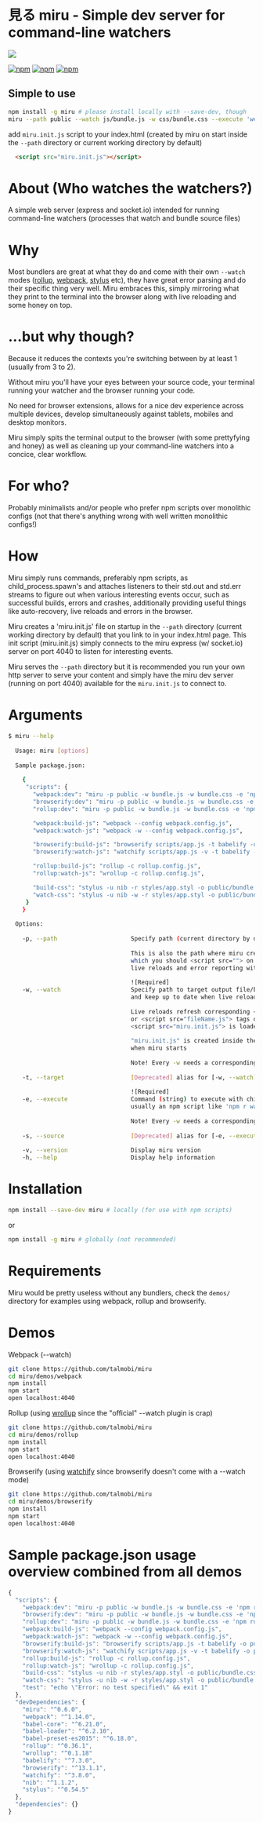 #  見る miru - Simple dev server for command-line watchers

![](https://fat.gfycat.com/MaleSelfassuredBrahmanbull.gif)

[![npm](https://img.shields.io/npm/v/wrollup.svg?maxAge=2592000)](https://www.npmjs.com/package/wrollup)
[![npm](https://img.shields.io/npm/dm/wrollup.svg?maxAge=2592000)](https://www.npmjs.com/package/wrollup)
[![npm](https://img.shields.io/npm/l/wrollup.svg?maxAge=2592000)](https://www.npmjs.com/package/wrollup)


## Simple to use
```bash
npm install -g miru # please install locally with --save-dev, though
miru --path public --watch js/bundle.js -w css/bundle.css --execute 'webpack -w --config webpack.config.js' -e 'stylus -w styles/app.styl -o public/bundle.css',
```

add `miru.init.js` script to your index.html (created by miru on start inside the `--path` directory or current working directory by default)
```html
  <script src="miru.init.js"></script>
```

# About (Who watches the watchers?)
A simple web server (express and socket.io) intended for running command-line watchers (processes that watch and bundle source files)

# Why
Most bundlers are great at what they do and come with their own `--watch` modes ([rollup](https://github.com/rollup/rollup), [webpack](https://github.com/webpack/webpack), [stylus](https://github.com/stylus/stylus/) etc), they have great error parsing and do their specific thing very well. Miru embraces this, simply mirroring what they print to the terminal into the browser along with live reloading and some honey on top.

# ...but why though?
Because it reduces the contexts you're switching between by at least 1 (usually from 3 to 2).

Without miru you'll have your eyes between your source code, your terminal running your watcher and the browser running your code.

No need for browser extensions, allows for a nice dev experience across multiple devices, develop simultaneously against tablets, mobiles and desktop monitors.

Miru simply spits the terminal output to the browser (with some prettyfying and honey) as well as cleaning up your command-line watchers into a concice, clear workflow.

# For who?
Probably minimalists and/or people who prefer npm scripts over monolithic configs (not that there's anything wrong with well written monolithic configs!)

# How
Miru simply runs commands, preferably npm scripts, as child_process.spawn's and attaches listeners to their std.out and std.err streams to figure out when various interesting events occur, such as successful builds, errors and crashes, additionally providing useful things like auto-recovery, live reloads and errors in the browser.

Miru creates a 'miru.init.js' file on startup in the `--path` directory (current working directory by default) that you link to in your index.html page. This init script (miru.init.js) simply connects to the miru express (w/ socket.io) server on port 4040 to listen for interesting events.

Miru serves the `--path` directory but it is recommended you run your own http server to serve your content and simply have the miru dev server (running on port 4040) available for the `miru.init.js` to connect to.

# Arguments
```bash
$ miru --help
  
  Usage: miru [options]
  
  Sample package.json:
  
    {
     "scripts": {
       "webpack:dev": "miru -p public -w bundle.js -w bundle.css -e 'npm run webpack:watch-js' -e 'npm run watch-css'",
       "browserify:dev": "miru -p public -w bundle.js -w bundle.css -e 'npm run browserify:watch-js' -e 'npm run watch-css'",
       "rollup:dev": "miru -p public -w bundle.js -w bundle.css -e 'npm run rollup:watch-js' -e 'npm run watch-css'",

       "webpack:build-js": "webpack --config webpack.config.js",
       "webpack:watch-js": "webpack -w --config webpack.config.js",

       "browserify:build-js": "browserify scripts/app.js -t babelify -o public/bundle.js",
       "browserify:watch-js": "watchify scripts/app.js -v -t babelify -o public/bundle.js",

       "rollup:build-js": "rollup -c rollup.config.js",
       "rollup:watch-js": "wrollup -c rollup.config.js",

       "build-css": "stylus -u nib -r styles/app.styl -o public/bundle.css",
       "watch-css": "stylus -u nib -w -r styles/app.styl -o public/bundle.css",
     }
    }
  
  Options:
  
    -p, --path                     Specify path (current directory by default)
  
                                   This is also the path where miru creates "miru.init.js"
                                   which you should <script src=""> on your html page to enable
                                   live reloads and error reporting within the page/browser.
  
                                   ![Required]
    -w, --watch                    Specify path to target output file/bundle to watch
                                   and keep up to date when live reloading.
  
                                   Live reloads refresh corresponding <link href="fileName.css">
                                   or <script src="fileName.js"> tags on the html page where
                                   <script src="miru.init.js"> is loaded.
  
                                   "miru.init.js" is created inside the --path directory
                                   when miru starts
  
                                   Note! Every -w needs a corresponding -e in the same order
  
    -t, --target                   [Deprecated] alias for [-w, --watch]
  
                                   ![Required]
    -e, --execute                  Command (string) to execute with child_process.spawn
                                   usually an npm script like 'npm r watch-js'
  
                                   Note! Every -w needs a corresponding -e in the same order
  
    -s, --source                   [Deprecated] alias for [-e, --execute]
  
    -v, --version                  Display miru version
    -h, --help                     Display help information
```

# Installation
```bash
npm install --save-dev miru # locally (for use with npm scripts)
```
or
```bash
npm install -g miru # globally (not recommended)
```

# Requirements

Miru would be pretty useless without any bundlers, check the `demos/` directory for examples using webpack, rollup and browserify.

# Demos
Webpack (--watch)
```bash
git clone https://github.com/talmobi/miru
cd miru/demos/webpack
npm install
npm start
open localhost:4040
```

Rollup (using [wrollup](https://github.com/talmobi/wrollup) since the "official" --watch plugin is crap)
```bash
git clone https://github.com/talmobi/miru
cd miru/demos/rollup
npm install
npm start
open localhost:4040
```

Browserify (using [watchify](https://github.com/substack/watchify) since browserify doesn't come with a --watch mode)
```bash
git clone https://github.com/talmobi/miru
cd miru/demos/browserify
npm install
npm start
open localhost:4040
```

# Sample package.json usage overview combined from all demos
```js
{
  "scripts": {
    "webpack:dev": "miru -p public -w bundle.js -w bundle.css -e 'npm run webpack:watch-js' -e 'npm run watch-css'",
    "browserify:dev": "miru -p public -w bundle.js -w bundle.css -e 'npm run browserify:watch-js' -e 'npm run watch-css'",
    "rollup:dev": "miru -p public -w bundle.js -w bundle.css -e 'npm run rollup:watch-js' -e 'npm run watch-css'",
    "webpack:build-js": "webpack --config webpack.config.js",
    "webpack:watch-js": "webpack -w --config webpack.config.js",
    "browserify:build-js": "browserify scripts/app.js -t babelify -o public/bundle.js",
    "browserify:watch-js": "watchify scripts/app.js -v -t babelify -o public/bundle.js",
    "rollup:build-js": "rollup -c rollup.config.js",
    "rollup:watch-js": "wrollup -c rollup.config.js",
    "build-css": "stylus -u nib -r styles/app.styl -o public/bundle.css",
    "watch-css": "stylus -u nib -w -r styles/app.styl -o public/bundle.css",
    "test": "echo \"Error: no test specified\" && exit 1"
  },
  "devDependencies": {
    "miru": "^0.6.0",
    "webpack": "^1.14.0",
    "babel-core": "^6.21.0",
    "babel-loader": "^6.2.10",
    "babel-preset-es2015": "^6.18.0",
    "rollup": "^0.36.1",
    "wrollup": "^0.1.18"
    "babelify": "^7.3.0",
    "browserify": "^13.1.1",
    "watchify": "^3.8.0",
    "nib": "^1.1.2",
    "stylus": "^0.54.5"
  },
  "dependencies": {}
}
```
